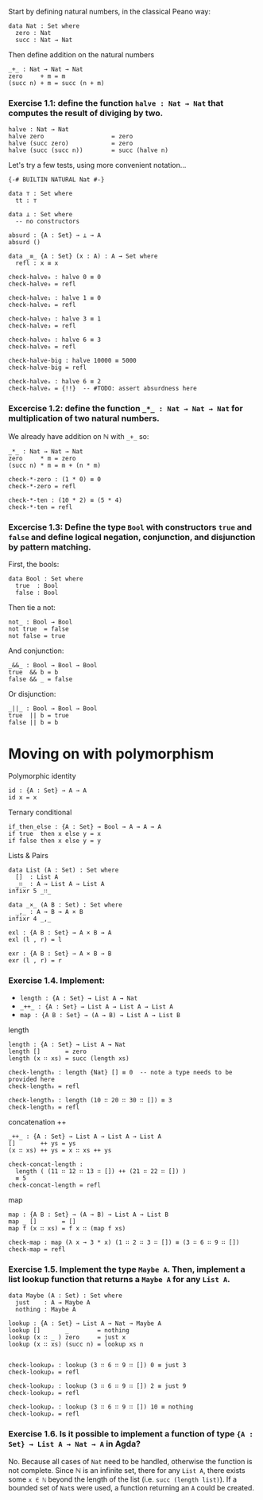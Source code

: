 Start by defining natural numbers, in the classical Peano way:
```
data Nat : Set where
  zero : Nat
  succ : Nat → Nat
```

Then define addition on the natural numbers
```
_+_ : Nat → Nat → Nat
zero     + m = m
(succ n) + m = succ (n + m)
```

### Exercise 1.1: define the function `halve : Nat → Nat` that computes the result of diviging by two.
```
halve : Nat → Nat
halve zero                   = zero
halve (succ zero)            = zero
halve (succ (succ n))        = succ (halve n)
```

Let's try a few tests, using more convenient notation…
```
{-# BUILTIN NATURAL Nat #-}

data ⊤ : Set where
  tt : ⊤

data ⊥ : Set where
  -- no constructors

absurd : {A : Set} → ⊥ → A
absurd ()

data _≡_ {A : Set} (x : A) : A → Set where
  refl : x ≡ x

check-halve₀ : halve 0 ≡ 0
check-halve₀ = refl

check-halve₁ : halve 1 ≡ 0
check-halve₁ = refl

check-halve₃ : halve 3 ≡ 1
check-halve₃ = refl

check-halve₆ : halve 6 ≡ 3
check-halve₆ = refl

check-halve-big : halve 10000 ≡ 5000
check-halve-big = refl

check-halveₓ : halve 6 ≡ 2
check-halveₓ = {!!}  -- #TODO: assert absurdness here

```

   
### Excercise 1.2: define the function `_*_ : Nat → Nat → Nat` for multiplication of two natural numbers.
We already have addition on ℕ with `_+_` so:
```
_*_ : Nat → Nat → Nat
zero     * m = zero
(succ n) * m = m + (n * m)

check-*-zero : (1 * 0) ≡ 0
check-*-zero = refl

check-*-ten : (10 * 2) ≡ (5 * 4)
check-*-ten = refl
```

### Excercise 1.3: Define the type `Bool` with constructors `true` and `false` and define logical negation, conjunction, and disjunction by pattern matching.
First, the bools:
```
data Bool : Set where
  true  : Bool
  false : Bool 
```
Then tie a not:
```
not_ : Bool → Bool
not true  = false
not false = true
```
And conjunction:
```
_&&_ : Bool → Bool → Bool
true  && b = b
false && _ = false
```
Or disjunction:
```
_||_ : Bool → Bool → Bool
true  || b = true
false || b = b
```

# Moving on with polymorphism
Polymorphic identity
```
id : {A : Set} → A → A
id x = x
```
Ternary conditional
```
if_then_else : {A : Set} → Bool → A → A → A
if true  then x else y = x
if false then x else y = y
```

Lists & Pairs
```
data List (A : Set) : Set where
  []  : List A
  _∷_ : A → List A → List A
infixr 5 _∷_

data _×_ (A B : Set) : Set where
  _,_ : A → B → A × B
infixr 4 _,_

exl : {A B : Set} → A × B → A
exl (l , r) = l

exr : {A B : Set} → A × B → B
exr (l , r) = r
```

### Exercise 1.4. Implement:
 - `length : {A : Set} → List A → Nat`
 - `_++_ : {A : Set} → List A → List A → List A`
 - `map : {A B : Set} → (A → B) → List A → List B`

length
```
length : {A : Set} → List A → Nat
length []       = zero
length (x ∷ xs) = succ (length xs)

check-length₀ : length {Nat} [] ≡ 0  -- note a type needs to be provided here
check-length₀ = refl

check-length₃ : length (10 ∷ 20 ∷ 30 ∷ []) ≡ 3
check-length₃ = refl
```

concatenation ++
```
_++_ : {A : Set} → List A → List A → List A
[]       ++ ys = ys
(x ∷ xs) ++ ys = x ∷ xs ++ ys

check-concat-length :
  length ( (11 ∷ 12 ∷ 13 ∷ []) ++ (21 ∷ 22 ∷ []) )
  ≡ 5
check-concat-length = refl
```

map
```
map : {A B : Set} → (A → B) → List A → List B
map _ []       = []
map f (x ∷ xs) = f x ∷ (map f xs)

check-map : map (λ x → 3 * x) (1 ∷ 2 ∷ 3 ∷ []) ≡ (3 ∷ 6 ∷ 9 ∷ [])
check-map = refl
```

### Exercise 1.5. Implement the type `Maybe A`. Then, implement a list lookup function that returns a `Maybe A` for any `List A`.
```
data Maybe (A : Set) : Set where
  just    : A → Maybe A
  nothing : Maybe A

lookup : {A : Set} → List A → Nat → Maybe A
lookup []       _        = nothing
lookup (x ∷ _ ) zero     = just x
lookup (x ∷ xs) (succ n) = lookup xs n


check-lookup₀ : lookup (3 ∷ 6 ∷ 9 ∷ []) 0 ≡ just 3
check-lookup₀ = refl

check-lookup₂ : lookup (3 ∷ 6 ∷ 9 ∷ []) 2 ≡ just 9
check-lookup₂ = refl

check-lookupₓ : lookup (3 ∷ 6 ∷ 9 ∷ []) 10 ≡ nothing
check-lookupₓ = refl
```

### Exercise 1.6. Is it possible to implement a function of type `{A : Set} → List A → Nat → A` in Agda?
No. Because all cases of `Nat` need to be handled, otherwise the function is not complete. Since ℕ is an infinite set, there for any `List A`, there exists some `x ∈ ℕ` beyond the length of the list (i.e. `succ (length list)`). If a bounded set of `Nat`s were used, a function returning an `A` could be created.


